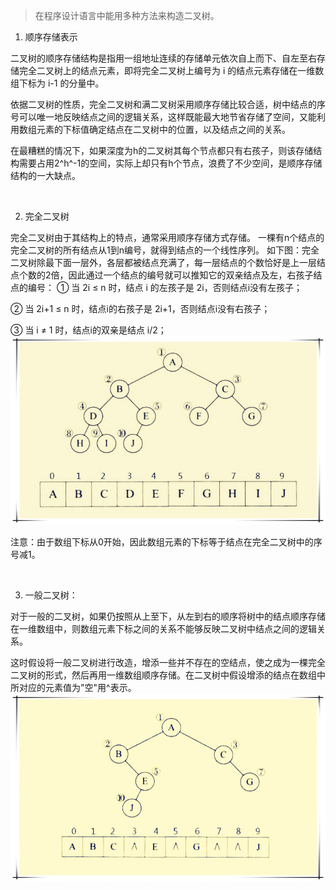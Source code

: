 > 在程序设计语言中能用多种方法来构造二叉树。

1. 顺序存储表示

二叉树的顺序存储结构是指用一组地址连续的存储单元依次自上而下、自左至右存储完全二叉树上的结点元素，即将完全二叉树上编号为 i 的结点元素存储在一维数组下标为 i-1 的分量中。

依据二叉树的性质，完全二叉树和满二叉树采用顺序存储比较合适，树中结点的序号可以唯一地反映结点之间的逻辑关系，这样既能最大地节省存储了空间，又能利用数组元素的下标值确定结点在二叉树中的位置，以及结点之间的关系。

在最糟糕的情况下，如果深度为h的二叉树其每个节点都只有右孩子，则该存储结构需要占用2^h^-1的空间，实际上却只有h个节点，浪费了不少空间，是顺序存储结构的一大缺点。

<br>

2. 完全二叉树

完全二叉树由于其结构上的特点，通常采用顺序存储方式存储。
一棵有n个结点的完全二叉树的所有结点从1到n编号，就得到结点的一个线性序列。
如下图：完全二叉树除最下面一层外，各层都被结点充满了，每一层结点的个数恰好是上一层结点个数的2倍，因此通过一个结点的编号就可以推知它的双亲结点及左，右孩子结点的编号：
① 当 2i ≤ n 时，结点 i 的左孩子是 2i，否则结点i没有左孩子；

② 当 2i+1 ≤ n 时，结点i的右孩子是 2i+1，否则结点i没有右孩子；

③ 当 i ≠ 1 时，结点i的双亲是结点 i/2；
![](image/20131104231828375.png)

注意：由于数组下标从0开始，因此数组元素的下标等于结点在完全二叉树中的序号减1。

<br>

3. 一般二叉树：

对于一般的二叉树，如果仍按照从上至下，从左到右的顺序将树中的结点顺序存储在一维数组中，则数组元素下标之间的关系不能够反映二叉树中结点之间的逻辑关系。

这时假设将一般二叉树进行改造，增添一些并不存在的空结点，使之成为一棵完全二叉树的形式，然后再用一维数组顺序存储。在二叉树中假设增添的结点在数组中所对应的元素值为"空"用^表示。
![](image/20131104231517343.png)
